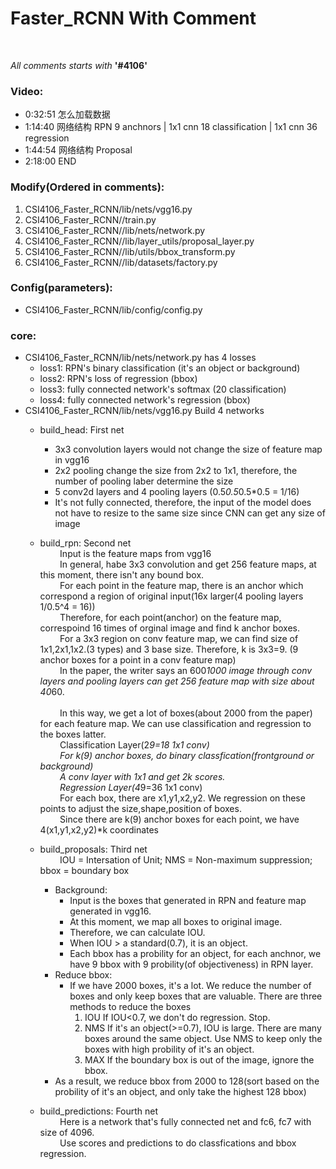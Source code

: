 # Faster_RCNN With Comment
</br>

_All comments starts with_ __'#4106'__

### Video:

+ 0:32:51 怎么加载数据</br>
+ 1:14:40 网络结构 RPN 9 anchnors | 1x1 cnn 18 classification | 1x1 cnn 36 regression</br>
+ 1:44:54 网络结构 Proposal</br>
+ 2:18:00 END</br>

### Modify(Ordered in comments):

1. CSI4106_Faster_RCNN/lib/nets/vgg16.py</br>
2. CSI4106_Faster_RCNN//train.py</br>
3. CSI4106_Faster_RCNN//lib/nets/network.py </br>
4. CSI4106_Faster_RCNN//lib/layer_utils/proposal_layer.py </br>
5. CSI4106_Faster_RCNN//lib/utils/bbox_transform.py</br>
6. CSI4106_Faster_RCNN//lib/datasets/factory.py </br>

### Config(parameters):

+ CSI4106_Faster_RCNN/lib/config/config.py </br>

### core:

+ CSI4106_Faster_RCNN/lib/nets/network.py has 4 losses
  + loss1: RPN's binary classification (it's an object or background)</br>
  + loss2: RPN's loss of regression (bbox)</br>
  + loss3: fully connected network's softmax (20 classification)</br>
  + loss4: fully connected network's regression (bbox)</br>
+ CSI4106_Faster_RCNN/lib/nets/vgg16.py Build 4 networks
  + build_head: First net</br>
     + 3x3 convolution layers would not change the size of feature map in vgg16</br>
     + 2x2 pooling change the size from 2x2 to 1x1, therefore, the number of pooling laber determine the size</br>
     + 5 conv2d layers and 4 pooling layers (0.5*0.5*0.5*0.5 = 1/16)</br>
     + It's not fully connected, therefore, the input of the model does not have  to resize to the same size since CNN can get any size of image 
  + build_rpn: Second net</br>
     &nbsp; &nbsp; &nbsp; &nbsp; Input is the feature maps from vgg16</br>
     &nbsp; &nbsp; &nbsp; &nbsp; In general, habe 3x3 convolution and get 256 feature maps, at this moment, there isn't any bound box.</br>
     &nbsp; &nbsp; &nbsp; &nbsp; For each point in the feature map, there is an anchor which correspond a region of original input(16x larger(4 pooling layers  1/0.5^4 = 16))</br>
     &nbsp; &nbsp; &nbsp; &nbsp; Therefore, for each point(anchor) on the feature map, correspoind 16 times of orginal image and find k anchor boxes.</br>
     &nbsp; &nbsp; &nbsp; &nbsp; For a 3x3 region on conv feature map, we can find size of 1x1,2x1,1x2.(3 types) and 3 base size. Therefore, k is 3x3=9. (9 anchor boxes for a point in a conv feature map)</br>
     &nbsp; &nbsp; &nbsp; &nbsp; In the paper, the writer says an 600*1000 image through conv layers and pooling layers can get 256 feature map with size about 40*60. </br>
     </br>
     &nbsp; &nbsp; &nbsp; &nbsp; In this way, we get a lot of boxes(about 2000 from the paper) for each feature map. We can use classification and regression to the boxes latter.</br>
     &nbsp; &nbsp; &nbsp; &nbsp; Classification Layer(2*9=18 1x1 conv)</br>
     &nbsp; &nbsp; &nbsp; &nbsp; For k(9) anchor boxes, do binary classfication(frontground or background)</br>
     &nbsp; &nbsp; &nbsp; &nbsp; A conv layer with 1x1 and get 2k scores.</br>
     &nbsp; &nbsp; &nbsp; &nbsp; Regression Layer(4*9=36 1x1 conv)</br>
     &nbsp; &nbsp; &nbsp; &nbsp; For each box, there are x1,y1,x2,y2. We regression on these points to adjust the size,shape,position of boxes.</br>
     &nbsp; &nbsp; &nbsp; &nbsp; Since there are k(9) anchor boxes for each point, we have 4(x1,y1,x2,y2)*k coordinates</br>
  
  + build_proposals: Third net</br>
     &nbsp; &nbsp; &nbsp; &nbsp; IOU = Intersation of Unit;
     NMS = Non-maximum suppression;
     bbox = boundary box
     + Background:
       + Input is the boxes that generated in RPN and feature map generated in vgg16.
       + At this moment, we map all boxes to original image.
       + Therefore, we can calculate IOU.
       + When IOU > a standard(0.7), it is an object.
       + Each bbox has a probility for an object, for each anchnor, we have 9 bbox with 9 probility(of objectiveness) in RPN layer.
     + Reduce bbox:
        + If we have 2000 boxes, it's a lot. We reduce the number of boxes and only keep boxes that are valuable. There are three methods to reduce the boxes
            1. IOU
                If IOU<0.7, we don't do regression. Stop.
            2. NMS
                If it's an object(>=0.7), IOU is large. There are many boxes around the same object. 
                Use NMS to keep only the boxes with high probility of it's an object.
            3. MAX
                If the boundary box is out of the image, ignore the bbox.
      + As a result, we reduce bbox from 2000 to 128(sort based on the probility of it's an object, and only take the highest 128 bbox)        
  + build_predictions: Fourth net</br>
      &nbsp; &nbsp; &nbsp; &nbsp; Here is a network that's fully connected net and fc6, fc7 with size of 4096.</br>
      &nbsp; &nbsp; &nbsp; &nbsp; Use scores and predictions to do classfications and bbox regression.


  
